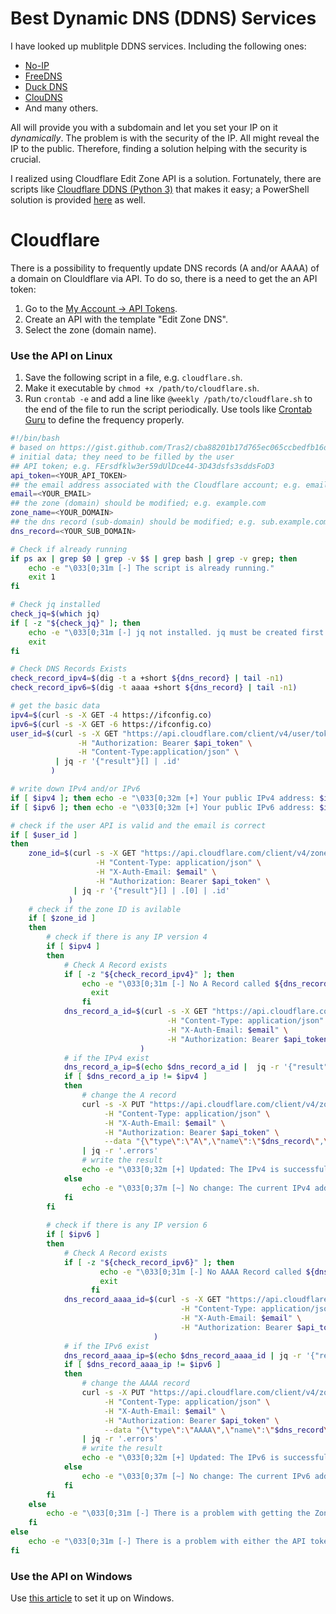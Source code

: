 # Best Dynamic DNS (DDNS) Services
I have looked up mublitple DDNS services. Including the following ones:
- [No-IP](https://my.noip.com/)
- [FreeDNS](https://freedns.afraid.org/)
- [Duck DNS](https://www.duckdns.org/)
- [ClouDNS](https://www.cloudns.net/dynamic-dns/)
- And many others.


All will provide you with a subdomain and let you set your IP on it *dynamically*. The problem is with the security of the IP. All might reveal the IP to the public. Therefore, finding a solution helping with the security is crucial.

I realized using Cloudflare Edit Zone API is a solution. Fortunately, there are scripts like [Cloudflare DDNS (Python 3)](https://github.com/timothymiller/cloudflare-ddns) that makes it easy; a PowerShell solution is provided [here](https://adamtheautomator.com/cloudflare-dynamic-dns/) as well.

# Cloudflare
There is a possibility to frequently update DNS records (A and/or AAAA) of a domain on Clouldflare via API.
To do so, there is a need to get the an API token:
1. Go to the [My Account -> API Tokens](https://dash.cloudflare.com/profile/api-tokens).
2. Create an API with the template "Edit Zone DNS".
3. Select the zone (domain name).

### Use the API on Linux
1. Save the following script in a file, e.g. `cloudflare.sh`.
2. Make it executable by `chmod +x /path/to/cloudflare.sh`.
3. Run `crontab -e` and add a line like `@weekly /path/to/cloudflare.sh` to the end of the file to run the script periodically. Use tools like [Crontab Guru](https://crontab.guru/) to define the frequency properly.
```bash
#!/bin/bash
# based on https://gist.github.com/Tras2/cba88201b17d765ec065ccbedfb16d9a
# initial data; they need to be filled by the user
## API token; e.g. FErsdfklw3er59dUlDce44-3D43dsfs3sddsFoD3
api_token=<YOUR_API_TOKEN>
## the email address associated with the Cloudflare account; e.g. email@gmail.com
email=<YOUR_EMAIL>
## the zone (domain) should be modified; e.g. example.com
zone_name=<YOUR_DOMAIN>
## the dns record (sub-domain) should be modified; e.g. sub.example.com
dns_record=<YOUR_SUB_DOMAIN>

# Check if already running
if ps ax | grep $0 | grep -v $$ | grep bash | grep -v grep; then
    echo -e "\033[0;31m [-] The script is already running."
    exit 1
fi

# Check jq installed
check_jq=$(which jq)
if [ -z "${check_jq}" ]; then
  	echo -e "\033[0;31m [-] jq not installed. jq must be created first!"
  	exit
fi

# Check DNS Records Exists
check_record_ipv4=$(dig -t a +short ${dns_record} | tail -n1)
check_record_ipv6=$(dig -t aaaa +short ${dns_record} | tail -n1)

# get the basic data
ipv4=$(curl -s -X GET -4 https://ifconfig.co)
ipv6=$(curl -s -X GET -6 https://ifconfig.co)
user_id=$(curl -s -X GET "https://api.cloudflare.com/client/v4/user/tokens/verify" \
               -H "Authorization: Bearer $api_token" \
               -H "Content-Type:application/json" \
          | jq -r '{"result"}[] | .id'
         )

# write down IPv4 and/or IPv6
if [ $ipv4 ]; then echo -e "\033[0;32m [+] Your public IPv4 address: $ipv4"; else echo -e "\033[0;33m [!] Unable to get any public IPv4 address."; fi
if [ $ipv6 ]; then echo -e "\033[0;32m [+] Your public IPv6 address: $ipv6"; else echo -e "\033[0;33m [!] Unable to get any public IPv6 address."; fi

# check if the user API is valid and the email is correct
if [ $user_id ]
then
    zone_id=$(curl -s -X GET "https://api.cloudflare.com/client/v4/zones?name=$zone_name&status=active" \
                   -H "Content-Type: application/json" \
                   -H "X-Auth-Email: $email" \
                   -H "Authorization: Bearer $api_token" \
              | jq -r '{"result"}[] | .[0] | .id'
             )
    # check if the zone ID is avilable
    if [ $zone_id ]
    then
        # check if there is any IP version 4
        if [ $ipv4 ]
        then
        	# Check A Record exists
        	if [ -z "${check_record_ipv4}" ]; then
  			  	echo -e "\033[0;31m [-] No A Record called ${dns_record}. This must be created first!"
  				  exit
			    fi
            dns_record_a_id=$(curl -s -X GET "https://api.cloudflare.com/client/v4/zones/$zone_id/dns_records?type=A&name=$dns_record"  \
                                   -H "Content-Type: application/json" \
                                   -H "X-Auth-Email: $email" \
                                   -H "Authorization: Bearer $api_token"
                             )
            # if the IPv4 exist
            dns_record_a_ip=$(echo $dns_record_a_id |  jq -r '{"result"}[] | .[0] | .content')
            if [ $dns_record_a_ip != $ipv4 ]
            then
                # change the A record
                curl -s -X PUT "https://api.cloudflare.com/client/v4/zones/$zone_id/dns_records/$(echo $dns_record_a_id | jq -r '{"result"}[] | .[0] | .id')" \
                     -H "Content-Type: application/json" \
                     -H "X-Auth-Email: $email" \
                     -H "Authorization: Bearer $api_token" \
                     --data "{\"type\":\"A\",\"name\":\"$dns_record\",\"content\":\"$ipv4\",\"ttl\":1,\"proxied\":false}" \
                | jq -r '.errors'
                # write the result
                echo -e "\033[0;32m [+] Updated: The IPv4 is successfully set on Cloudflare as the A Record with the value of: $dns_record_a_ip"
            else
                echo -e "\033[0;37m [~] No change: The current IPv4 address matches Cloudflare"
            fi
        fi
            
        # check if there is any IP version 6
        if [ $ipv6 ]
        then
        	# Check A Record exists
          	if [ -z "${check_record_ipv6}" ]; then
  			    	echo -e "\033[0;31m [-] No AAAA Record called ${dns_record}. This must be created first!"
  				    exit
			      fi
            dns_record_aaaa_id=$(curl -s -X GET "https://api.cloudflare.com/client/v4/zones/$zone_id/dns_records?type=AAAA&name=$dns_record"  \
                                      -H "Content-Type: application/json" \
                                      -H "X-Auth-Email: $email" \
                                      -H "Authorization: Bearer $api_token"
                                )
            # if the IPv6 exist
            dns_record_aaaa_ip=$(echo $dns_record_aaaa_id | jq -r '{"result"}[] | .[0] | .content')
            if [ $dns_record_aaaa_ip != $ipv6 ]
            then
                # change the AAAA record
                curl -s -X PUT "https://api.cloudflare.com/client/v4/zones/$zone_id/dns_records/$(echo $dns_record_aaaa_id | jq -r '{"result"}[] | .[0] | .id')" \
                     -H "Content-Type: application/json" \
                     -H "X-Auth-Email: $email" \
                     -H "Authorization: Bearer $api_token" \
                     --data "{\"type\":\"AAAA\",\"name\":\"$dns_record\",\"content\":\"$ipv6\",\"ttl\":1,\"proxied\":false}" \
                | jq -r '.errors'
                # write the result
                echo -e "\033[0;32m [+] Updated: The IPv6 is successfully set on Cloudflare as the AAAA Record with the value of: $dns_record_aaaa_ip"
            else
                echo -e "\033[0;37m [~] No change: The current IPv6 address matches Cloudflare."
            fi
        fi  
    else
        echo -e "\033[0;31m [-] There is a problem with getting the Zone ID (subdomain) or the email address (username). Check them and try again."
    fi
else
    echo -e "\033[0;31m [-] There is a problem with either the API token. Check it and try again."
fi
```

### Use the API on Windows
Use [this article](https://adamtheautomator.com/cloudflare-dynamic-dns/) to set it up on Windows.

